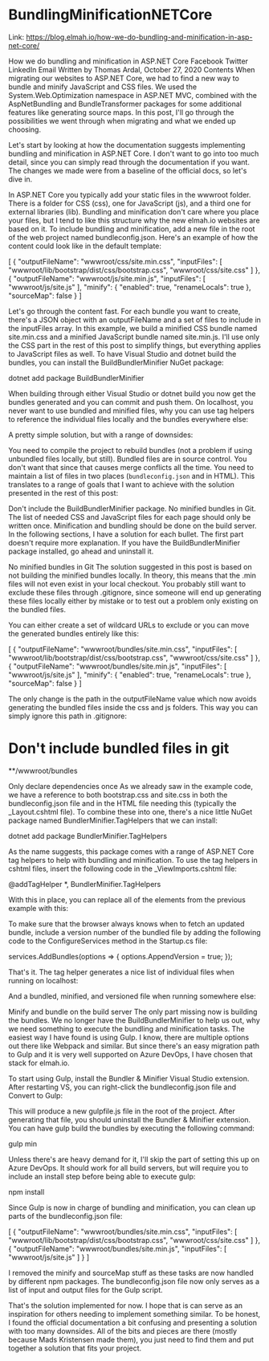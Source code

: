 # BundlingMinificationNETCore

Link: https://blog.elmah.io/how-we-do-bundling-and-minification-in-asp-net-core/

How we do bundling and minification in ASP.NET Core
Facebook Twitter LinkedIn Email
Written by Thomas Ardal, October 27, 2020
 Contents
When migrating our websites to ASP.NET Core, we had to find a new way to bundle and minify JavaScript and CSS files. We used the System.Web.Optimization namespace in ASP.NET MVC, combined with the AspNetBundling and BundleTransformer packages for some additional features like generating source maps. In this post, I'll go through the possibilities we went through when migrating and what we ended up choosing.


Let's start by looking at how the documentation suggests implementing bundling and minification in ASP.NET Core. I don't want to go into too much detail, since you can simply read through the documentation if you want. The changes we made were from a baseline of the official docs, so let's dive in.  

In ASP.NET Core you typically add your static files in the wwwroot folder. There is a folder for CSS (css), one for JavaScript (js), and a third one for external libraries (lib). Bundling and minification don't care where you place your files, but I tend to like this structure why the new elmah.io websites are based on it. To include bundling and minification, add a new file in the root of the web project named bundleconfig.json. Here's an example of how the content could look like in the default template:

[
  {
    "outputFileName": "wwwroot/css/site.min.css",
    "inputFiles": [
      "wwwroot/lib/bootstrap/dist/css/bootstrap.css",
      "wwwroot/css/site.css"
    ]
  },
  {
    "outputFileName": "wwwroot/js/site.min.js",
    "inputFiles": [
      "wwwroot/js/site.js"
    ],
    "minify": {
      "enabled": true,
      "renameLocals": true
    },
    "sourceMap": false
  }
]

Let's go through the content fast. For each bundle you want to create, there's a JSON object with an outputFileName and a set of files to include in the inputFiles array. In this example, we build a minified CSS bundle named site.min.css and a minified JavaScript bundle named site.min.js. I'll use only the CSS part in the rest of this post to simplify things, but everything applies to JavaScript files as well. To have Visual Studio and dotnet build the bundles, you can install the BuildBundlerMinifier NuGet package:

dotnet add package BuildBundlerMinifier

When building through either Visual Studio or dotnet build you now get the bundles generated and you can commit and push them. On localhost, you never want to use bundled and minified files, why you can use tag helpers to reference the individual files locally and the bundles everywhere else:

<environment include="Development">
    <link rel="stylesheet" href="~/lib/bootstrap/dist/css/bootstrap.min.css" />
    <link rel="stylesheet" href="~/css/site.css" />
</environment>
<environment exclude="Development">
    <link rel="stylesheet" href="~/css/site.min.css" />
</environment>

A pretty simple solution, but with a range of downsides:

You need to compile the project to rebuild bundles (not a problem if using unbundled files locally, but still).
Bundled files are in source control. You don't want that since that causes merge conflicts all the time.
You need to maintain a list of files in two places (`bundleconfig.json` and in HTML).
This translates to a range of goals that I want to achieve with the solution presented in the rest of this post:

Don't include the BuildBundlerMinifier package.
No minified bundles in Git.
The list of needed CSS and JavaScript files for each page should only be written once.
Minification and bundling should be done on the build server.
In the following sections, I have a solution for each bullet. The first part doesn't require more explanation. If you have the BuildBundlerMinifier package installed, go ahead and uninstall it.

No minified bundles in Git
The solution suggested in this post is based on not building the minified bundles locally. In theory, this means that the .min files will not even exist in your local checkout. You probably still want to exclude these files through .gitignore, since someone will end up generating these files locally either by mistake or to test out a problem only existing on the bundled files.

You can either create a set of wildcard URLs to exclude or you can move the generated bundles entirely like this:

[
  {
    "outputFileName": "wwwroot/bundles/site.min.css",
    "inputFiles": [
      "wwwroot/lib/bootstrap/dist/css/bootstrap.css",
      "wwwroot/css/site.css"
    ]
  },
  {
    "outputFileName": "wwwroot/bundles/site.min.js",
    "inputFiles": [
      "wwwroot/js/site.js"
    ],
    "minify": {
      "enabled": true,
      "renameLocals": true
    },
    "sourceMap": false
  }
]

The only change is the path in the outputFileName value which now avoids generating the bundled files inside the css and js folders. This way you can simply ignore this path in .gitignore:

# Don't include bundled files in git
**/wwwroot/bundles

Only declare dependencies once
As we already saw in the example code, we have a reference to both bootstrap.css and site.css in both the bundleconfig.json file and in the HTML file needing this (typically the _Layout.cshtml file). To combine these into one, there's a nice little NuGet package named BundlerMinifier.TagHelpers that we can install:

dotnet add package BundlerMinifier.TagHelpers

As the name suggests, this package comes with a range of ASP.NET Core tag helpers to help with bundling and minification. To use the tag helpers in cshtml files, insert the following code in the _ViewImports.cshtml file:

@addTagHelper *, BundlerMinifier.TagHelpers

With this in place, you can replace all of the <link> elements from the previous example with this:

<bundle name="wwwroot/bundles/site.min.css" />

To make sure that the browser always knows when to fetch an updated bundle, include a version number of the bundled file by adding the following code to the ConfigureServices method in the Startup.cs file:

services.AddBundles(options =>
{
    options.AppendVersion = true;
});

That's it. The tag helper generates a nice list of individual files when running on localhost:

<link href="/lib/bootstrap/dist/css/bootstrap.css" rel="stylesheet" />
<link href="/css/site.css" rel="stylesheet" />

And a bundled, minified, and versioned file when running somewhere else:

<link href="/bundles/site.min.css?v=Hr2K_e4FFmONl0h--fZbjZJrI6JwyQ7kHuXgHE85RxM" rel="stylesheet" />

Minify and bundle on the build server
The only part missing now is building the bundles. We no longer have the BuildBundlerMinifier to help us out, why we need something to execute the bundling and minification tasks. The easiest way I have found is using Gulp. I know, there are multiple options out there like Webpack and similar. But since there's an easy migration path to Gulp and it is very well supported on Azure DevOps, I have chosen that stack for elmah.io.

To start using Gulp, install the Bundler & Minifier Visual Studio extension. After restarting VS, you can right-click the bundleconfig.json file and Convert to Gulp:


This will produce a new gulpfile.js file in the root of the project. After generating that file, you should uninstall the Bundler & Minifier extension. You can have gulp build the bundles by executing the following command:

gulp min

Unless there's are heavy demand for it, I'll skip the part of setting this up on Azure DevOps. It should work for all build servers, but will require you to include an install step before being able to execute gulp:

npm install

Since Gulp is now in charge of bundling and minification, you can clean up parts of the bundleconfig.json file:

[
  {
    "outputFileName": "wwwroot/bundles/site.min.css",
    "inputFiles": [
      "wwwroot/lib/bootstrap/dist/css/bootstrap.css",
      "wwwroot/css/site.css"
    ]
  },
  {
    "outputFileName": "wwwroot/bundles/site.min.js",
    "inputFiles": [
      "wwwroot/js/site.js"
    ]
  }
]

I removed the minify and sourceMap stuff as these tasks are now handled by different npm packages. The bundleconfig.json file now only serves as a list of input and output files for the Gulp script.

That's the solution implemented for now. I hope that is can serve as an inspiration for others needing to implement something similar. To be honest, I found the official documentation a bit confusing and presenting a solution with too many downsides. All of the bits and pieces are there (mostly because Mads Kristensen made them), you just need to find them and put together a solution that fits your project.
